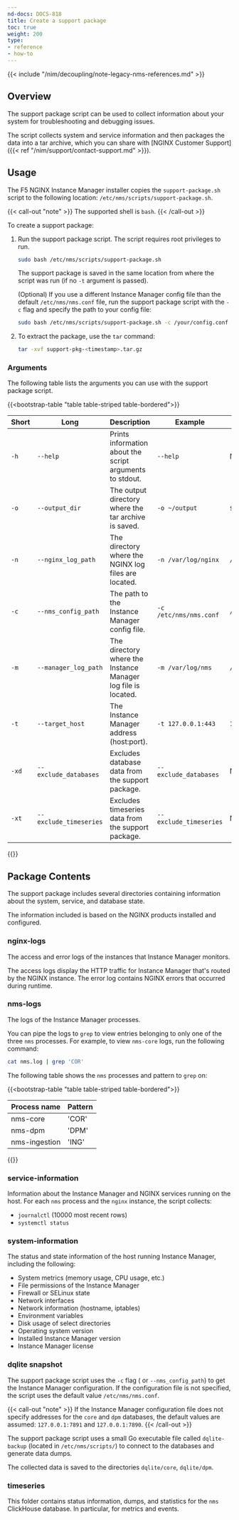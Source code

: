 ```yaml
---
nd-docs: DOCS-818
title: Create a support package
toc: true
weight: 200
type:
- reference
- how-to
---
```


{{< include "/nim/decoupling/note-legacy-nms-references.md" >}}

## Overview

The support package script can be used to collect information about your system for troubleshooting and debugging issues.

The script collects system and service information and then packages the data into a tar archive, which you can share with [NGINX Customer Support]({{< ref "/nim/support/contact-support.md" >}}).

## Usage

The F5 NGINX Instance Manager installer copies the `support-package.sh` script to the following location: `/etc/nms/scripts/support-package.sh`.

{{< call-out "note" >}}
The supported shell is `bash`.
{{< /call-out >}}

To create a support package:

1. Run the support package script. The script requires root privileges to run.

    ``` bash
    sudo bash /etc/nms/scripts/support-package.sh
    ```

    The support package is saved in the same location from where the script was run (if no `-t` argument is passed).

    (Optional) If you use a different Instance Manager config file than the default `/etc/nms/nms.conf` file, run the support package script with the `-c` flag and specify the path to your config file:

      ```bash
      sudo bash /etc/nms/scripts/support-package.sh -c /your/config.conf
      ```

2. To extract the package, use the `tar` command:

    ```bash
    tar -xvf support-pkg-<timestamp>.tar.gz
    ```

### Arguments

The following table lists the arguments you can use with the support package script.

{{<bootstrap-table "table table-striped table-bordered">}}

| Short | Long                   | Description                                                         | Example                | Default             |
| ----- | ---------------------- | ------------------------------------------------------------------- | ---------------------- | ------------------- |
| `-h`  | `--help`               | Prints information about the script arguments to stdout.            | `--help`               | N/A                 |
| `-o`  | `--output_dir`         | The output directory where the tar archive is saved.                | `-o ~/output`          | `$(pwd)`            |
| `-n`  | `--nginx_log_path`     | The directory where the NGINX log files are located.                | `-n /var/log/nginx`    | `/var/log/nginx`    |
| `-c`  | `--nms_config_path`    | The path to the Instance Manager config file.                       | `-c /etc/nms/nms.conf` | `/etc/nms/nms.conf` |
| `-m`  | `--manager_log_path`   | The directory where the Instance Manager log file is located.       | `-m /var/log/nms`      | `/var/log/nms`      |
| `-t`  | `--target_host`        | The Instance Manager address (host:port).                           | `-t 127.0.0.1:443`     | `127.0.0.1:443`     |
| `-xd` | `--exclude_databases`  | Excludes database data from the support package.                    | `--exclude_databases`  | N/A                 |
| `-xt`| `--exclude_timeseries` | Excludes timeseries data from the support package.                  | `--exclude_timeseries` | N/A                 |

{{</bootstrap-table>}}

## Package Contents

The support package includes several directories containing information about the system, service, and database state.

The information included is based on the NGINX products installed and configured.

### nginx-logs

The access and error logs of the instances that Instance Manager monitors.

The access logs display the HTTP traffic for Instance Manager that's routed by the NGINX instance. The error log contains NGINX errors that occurred during runtime.

### nms-logs

The logs of the Instance Manager processes.

You can pipe the logs to `grep` to view entries belonging to only one of the three `nms` processes. For example, to view `nms-core` logs, run the following command:

```bash
cat nms.log | grep 'COR'
```

The following table shows the `nms` processes and pattern to `grep` on:

{{<bootstrap-table "table table-striped table-bordered">}}

| Process name  | Pattern |
| ------------- | ------- |
| nms-core      | 'COR'   |
| nms-dpm       | 'DPM'   |
| nms-ingestion | 'ING'   |

{{</bootstrap-table>}}

### service-information

Information about the Instance Manager and NGINX services running on the host. For each `nms` process and the `nginx` instance, the script collects:

- `journalctl` (10000 most recent rows)
- `systemctl status`

### system-information

The status and state information of the host running Instance Manager, including the following:

- System metrics (memory usage, CPU usage, etc.)
- File permissions of the Instance Manager
- Firewall or SELinux state
- Network interfaces
- Network information (hostname, iptables)
- Environment variables
- Disk usage of select directories
- Operating system version
- Installed Instance Manager version
- Instance Manager license

### dqlite snapshot

The support package script uses the `-c` flag ( or `--nms_config_path`) to get the Instance Manager configuration. If the configuration file is not specified, the script uses the default value `/etc/nms/nms.conf`.

{{< call-out "note" >}}
If the Instance Manager configuration file does not specify addresses for the `core` and `dpm` databases, the default values are assumed: `127.0.0.1:7891` and `127.0.0.1:7890`.
{{< /call-out >}}

The support package script uses a small Go executable file called `dqlite-backup` (located in `/etc/nms/scripts/`) to connect to the databases and generate data dumps.

The collected data is saved to the directories `dqlite/core`, `dqlite/dpm`.

### timeseries

This folder contains status information, dumps, and statistics for the `nms` ClickHouse database. In particular, for metrics and events.
